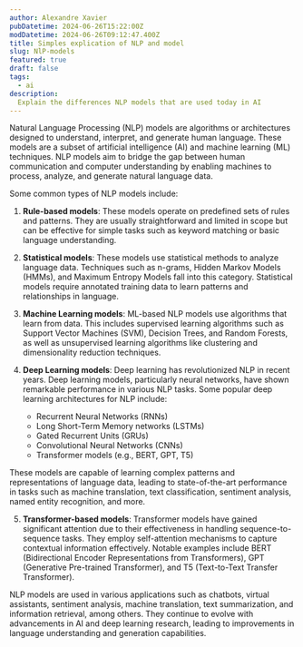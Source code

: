 ```yaml
---
author: Alexandre Xavier
pubDatetime: 2024-06-26T15:22:00Z
modDatetime: 2024-06-26T09:12:47.400Z
title: Simples explication of NLP and model
slug: NlP-models
featured: true
draft: false
tags:
  - ai
description:
  Explain the differences NLP models that are used today in AI
---
```


Natural Language Processing (NLP) models are algorithms or architectures designed to understand, interpret, and generate human language. These models are a subset of artificial intelligence (AI) and machine learning (ML) techniques. NLP models aim to bridge the gap between human communication and computer understanding by enabling machines to process, analyze, and generate natural language data.

Some common types of NLP models include:

1. **Rule-based models**: These models operate on predefined sets of rules and patterns. They are usually straightforward and limited in scope but can be effective for simple tasks such as keyword matching or basic language understanding.

2. **Statistical models**: These models use statistical methods to analyze language data. Techniques such as n-grams, Hidden Markov Models (HMMs), and Maximum Entropy Models fall into this category. Statistical models require annotated training data to learn patterns and relationships in language.

3. **Machine Learning models**: ML-based NLP models use algorithms that learn from data. This includes supervised learning algorithms such as Support Vector Machines (SVM), Decision Trees, and Random Forests, as well as unsupervised learning algorithms like clustering and dimensionality reduction techniques.

4. **Deep Learning models**: Deep learning has revolutionized NLP in recent years. Deep learning models, particularly neural networks, have shown remarkable performance in various NLP tasks. Some popular deep learning architectures for NLP include:
   - Recurrent Neural Networks (RNNs)
   - Long Short-Term Memory networks (LSTMs)
   - Gated Recurrent Units (GRUs)
   - Convolutional Neural Networks (CNNs)
   - Transformer models (e.g., BERT, GPT, T5)
   
These models are capable of learning complex patterns and representations of language data, leading to state-of-the-art performance in tasks such as machine translation, text classification, sentiment analysis, named entity recognition, and more.

5. **Transformer-based models**: Transformer models have gained significant attention due to their effectiveness in handling sequence-to-sequence tasks. They employ self-attention mechanisms to capture contextual information effectively. Notable examples include BERT (Bidirectional Encoder Representations from Transformers), GPT (Generative Pre-trained Transformer), and T5 (Text-to-Text Transfer Transformer).

NLP models are used in various applications such as chatbots, virtual assistants, sentiment analysis, machine translation, text summarization, and information retrieval, among others. They continue to evolve with advancements in AI and deep learning research, leading to improvements in language understanding and generation capabilities.